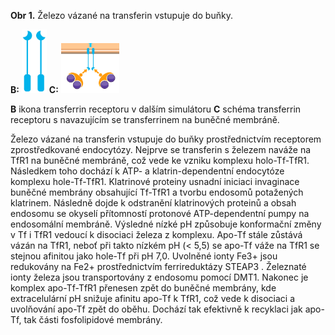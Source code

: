 <style>
img[alt^="image"] {max-width:40px;}
img[alt^="schema"] {  max-height:80px}
</style>
<div class="w3-row">
<div class="w3-half w3-justify">

<bdl-animate-adobe src="ZelezoHotove.js" width="600" height="400" name="ZelezoHotove" fromid="idfmi" responsive="true" playafterstart="true"></bdl-animate-adobe>

**Obr 1.** Železo vázané na transferin vstupuje do buňky.

**B:** ![imagetfr1](imgtfr1.png) 
**C:** ![schematfr1](schematfr1.png)

**B** ikona transferrin receptoru v dalším simulátoru **C** schéma transferrin receptoru s navazujícím se transferrinem na buněčné membráně.

</div>
<div class="w3-half">
<div class="w3-margin-left w3-justify">

 Železo vázané na transferin vstupuje do buňky prostřednictvím receptorem zprostředkované endocytózy. Nejprve se transferin s železem naváže na TfR1 na buněčné membráně, což vede ke vzniku komplexu holo-Tf-TfR1. Následkem toho dochází k ATP- a klatrin-dependentní endocytóze komplexu hole-Tf-TfR1. Klatrinové proteiny usnadní iniciaci invaginace buněčné membrány obsahující Tf-TfR1 a tvorbu endosomů potažených klatrinem. Následně dojde k odstranění klatrinových proteinů a obsah endosomu se okyselí přítomností protonové  ATP-dependentní pumpy na endosomální membráně. Výsledné nízké pH způsobuje konformační změny v Tf i TfR1 vedoucí k disociaci železa z komplexu. Apo-Tf stále zůstává vázán na TfR1, neboť při takto nízkém pH (< 5,5) se apo-Tf váže na TfR1 se stejnou afinitou jako hole-Tf při pH 7,0. Uvolněné ionty Fe3+ jsou redukovány na Fe2+ prostřednictvím ferrireduktázy STEAP3 . Železnaté ionty železa jsou transportovány z endosomu pomocí DMT1. Nakonec je komplex apo-Tf-TfR1 přenesen zpět do buněčné membrány, kde extracelulární pH snižuje afinitu apo-Tf k TfR1, což vede k disociaci a uvolňování apo-Tf zpět do oběhu. Dochází tak efektivně k recyklaci jak apo-Tf, tak části fosfolipidové membrány.



</div>
</div>
</div>



